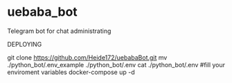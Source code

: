 # uebaba_bot
Telegram bot for chat administrating


DEPLOYING

git clone https://github.com/Heide172/uebabaBot.git
mv ./python_bot/.env_example ./python_bot/.env
cat ./python_bot/.env
#fill your enviroment variables
docker-compose up -d
